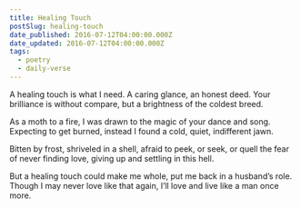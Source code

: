```yaml
---
title: Healing Touch
postSlug: healing-touch
date_published: 2016-07-12T04:00:00.000Z
date_updated: 2016-07-12T04:00:00.000Z
tags:
  - poetry
  - daily-verse
---
```


A healing touch is what I need.
A caring glance, an honest deed.
Your brilliance is without compare,
but a brightness of the coldest breed.

As a moth to a fire, I was drawn
to the magic of your dance and song.
Expecting to get burned, instead I found
a cold, quiet, indifferent jawn.

Bitten by frost, shriveled in a shell,
afraid to peek, or seek, or quell
the fear of never finding love,
giving up and settling in this hell.

But a healing touch could make me whole,
put me back in a husband’s role.
Though I may never love like that again,
I’ll love and live like a man once more.
